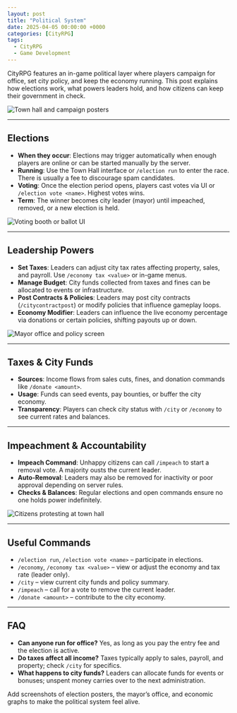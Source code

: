 ```yaml
---
layout: post
title: "Political System"
date: 2025-04-05 00:00:00 +0000
categories: [CityRPG]
tags:
  - CityRPG
  - Game Development
---
```


CityRPG features an in-game political layer where players campaign for office, set city policy, and keep the economy running. This post explains how elections work, what powers leaders hold, and how citizens can keep their government in check.

![Town hall and campaign posters](https://placehold.co/600x400?text=Placeholder&format=svg)

---

## Elections

- **When they occur**: Elections may trigger automatically when enough players are online or can be started manually by the server.
- **Running**: Use the Town Hall interface or `/election run` to enter the race. There is usually a fee to discourage spam candidates.
- **Voting**: Once the election period opens, players cast votes via UI or `/election vote <name>`. Highest votes wins.
- **Term**: The winner becomes city leader (mayor) until impeached, removed, or a new election is held.

![Voting booth or ballot UI](https://placehold.co/600x400?text=Placeholder&format=svg)

---

## Leadership Powers

- **Set Taxes**: Leaders can adjust city tax rates affecting property, sales, and payroll. Use `/economy tax <value>` or in-game menus.
- **Manage Budget**: City funds collected from taxes and fines can be allocated to events or infrastructure.
- **Post Contracts & Policies**: Leaders may post city contracts (`/citycontractpost`) or modify policies that influence gameplay loops.
- **Economy Modifier**: Leaders can influence the live economy percentage via donations or certain policies, shifting payouts up or down.

![Mayor office and policy screen](https://placehold.co/600x400?text=Placeholder&format=svg)

---

## Taxes & City Funds

- **Sources**: Income flows from sales cuts, fines, and donation commands like `/donate <amount>`.
- **Usage**: Funds can seed events, pay bounties, or buffer the city economy.
- **Transparency**: Players can check city status with `/city` or `/economy` to see current rates and balances.

---

## Impeachment & Accountability

- **Impeach Command**: Unhappy citizens can call `/impeach` to start a removal vote. A majority ousts the current leader.
- **Auto-Removal**: Leaders may also be removed for inactivity or poor approval depending on server rules.
- **Checks & Balances**: Regular elections and open commands ensure no one holds power indefinitely.

![Citizens protesting at town hall](https://placehold.co/600x400?text=Placeholder&format=svg)

---

## Useful Commands

- `/election run`, `/election vote <name>` – participate in elections.
- `/economy`, `/economy tax <value>` – view or adjust the economy and tax rate (leader only).
- `/city` – view current city funds and policy summary.
- `/impeach` – call for a vote to remove the current leader.
- `/donate <amount>` – contribute to the city economy.

---

## FAQ

- **Can anyone run for office?**
  Yes, as long as you pay the entry fee and the election is active.
- **Do taxes affect all income?**
  Taxes typically apply to sales, payroll, and property; check `/city` for specifics.
- **What happens to city funds?**
  Leaders can allocate funds for events or bonuses; unspent money carries over to the next administration.

Add screenshots of election posters, the mayor’s office, and economic graphs to make the political system feel alive.

